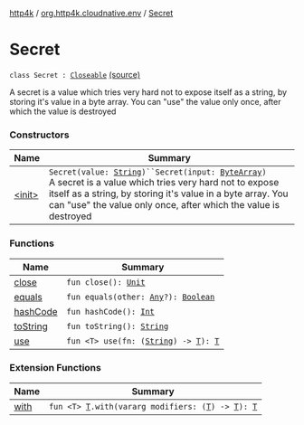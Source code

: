 [http4k](../../index.md) / [org.http4k.cloudnative.env](../index.md) / [Secret](./index.md)

# Secret

`class Secret : `[`Closeable`](https://docs.oracle.com/javase/9/docs/api/java/io/Closeable.html) [(source)](https://github.com/http4k/http4k/blob/master/http4k-cloudnative/src/main/kotlin/org/http4k/cloudnative/env/Secret.kt#L12)

A secret is a value which tries very hard not to expose itself as a string, by storing it's value in a byte array.
You can "use" the value only once, after which the value is destroyed

### Constructors

| Name | Summary |
|---|---|
| [&lt;init&gt;](-init-.md) | `Secret(value: `[`String`](https://kotlinlang.org/api/latest/jvm/stdlib/kotlin/-string/index.html)`)``Secret(input: `[`ByteArray`](https://kotlinlang.org/api/latest/jvm/stdlib/kotlin/-byte-array/index.html)`)`<br>A secret is a value which tries very hard not to expose itself as a string, by storing it's value in a byte array. You can "use" the value only once, after which the value is destroyed |

### Functions

| Name | Summary |
|---|---|
| [close](close.md) | `fun close(): `[`Unit`](https://kotlinlang.org/api/latest/jvm/stdlib/kotlin/-unit/index.html) |
| [equals](equals.md) | `fun equals(other: `[`Any`](https://kotlinlang.org/api/latest/jvm/stdlib/kotlin/-any/index.html)`?): `[`Boolean`](https://kotlinlang.org/api/latest/jvm/stdlib/kotlin/-boolean/index.html) |
| [hashCode](hash-code.md) | `fun hashCode(): `[`Int`](https://kotlinlang.org/api/latest/jvm/stdlib/kotlin/-int/index.html) |
| [toString](to-string.md) | `fun toString(): `[`String`](https://kotlinlang.org/api/latest/jvm/stdlib/kotlin/-string/index.html) |
| [use](use.md) | `fun <T> use(fn: (`[`String`](https://kotlinlang.org/api/latest/jvm/stdlib/kotlin/-string/index.html)`) -> `[`T`](use.md#T)`): `[`T`](use.md#T) |

### Extension Functions

| Name | Summary |
|---|---|
| [with](../../org.http4k.core/with.md) | `fun <T> `[`T`](../../org.http4k.core/with.md#T)`.with(vararg modifiers: (`[`T`](../../org.http4k.core/with.md#T)`) -> `[`T`](../../org.http4k.core/with.md#T)`): `[`T`](../../org.http4k.core/with.md#T) |
